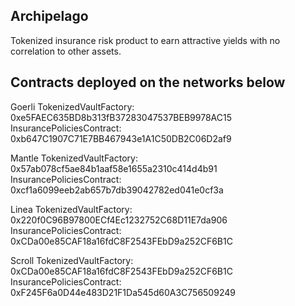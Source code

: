 ## Archipelago
Tokenized insurance risk product to earn attractive yields with no correlation to other assets. 

## Contracts deployed on the networks below
Goerli
TokenizedVaultFactory: 0xe5FAEC635BD8b313fB37283047537BEB9978AC15
InsurancePoliciesContract: 0xb647C1907C71E7BB467943e1A1C50DB2C06D2af9

Mantle
TokenizedVaultFactory: 0x57ab078cf5ae84b1aaf58e1655a2310c414d4b91
InsurancePoliciesContract: 0xcf1a6099eeb2ab657b7db39042782ed041e0cf3a

Linea
TokenizedVaultFactory: 0x220f0C96B97800ECf4Ec1232752C68D11E7da906
InsurancePoliciesContract: 0xCDa00e85CAF18a16fdC8F2543FEbD9a252CF6B1C

Scroll
TokenizedVaultFactory: 0xCDa00e85CAF18a16fdC8F2543FEbD9a252CF6B1C
InsurancePoliciesContract: 0xF245F6a0D44e483D21F1Da545d60A3C756509249
